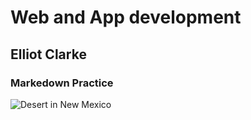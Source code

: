 # Web and App development

## Elliot Clarke

### Markedown Practice

![Desert in New Mexico](markdown-practice/mark-down/new_mexico.jpg)
